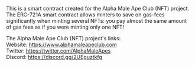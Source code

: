 This is a smart contract created for the Alpha Male Ape Club (NFT) project. 
The ERC-721A smart contract allows minters to save on gas-fees significantly 
when minting several NFTs: you pay almost the same amount of gas fees as if 
you were minting only one NFT!

The Alpha Male Ape Club (NFT) project's links:
<br> Website: https://www.alphamaleapeclub.com
<br> Twitter: https://twitter.com/AlphaMaleApes
<br> Discord: https://discord.gg/2UEguztkfg
